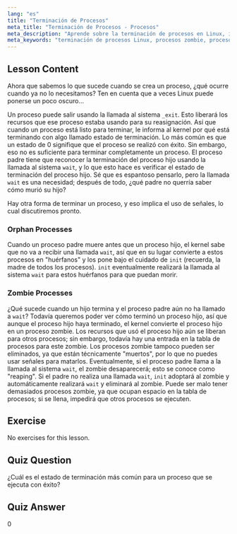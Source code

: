 ```yaml
---
lang: "es"
title: "Terminación de Procesos"
meta_title: "Terminación de Procesos - Procesos"
meta_description: "Aprende sobre la terminación de procesos en Linux, incluyendo procesos huérfanos y zombie. Comprende las llamadas al sistema _exit y wait para una gestión eficaz de procesos."
meta_keywords: "terminación de procesos Linux, procesos zombie, procesos huérfanos, llamada al sistema wait, _exit, tutorial Linux, Linux para principiantes"
---
```


## Lesson Content

Ahora que sabemos lo que sucede cuando se crea un proceso, ¿qué ocurre cuando ya no lo necesitamos? Ten en cuenta que a veces Linux puede ponerse un poco oscuro...

Un proceso puede salir usando la llamada al sistema `_exit`. Esto liberará los recursos que ese proceso estaba usando para su reasignación. Así que cuando un proceso está listo para terminar, le informa al kernel por qué está terminando con algo llamado estado de terminación. Lo más común es que un estado de 0 signifique que el proceso se realizó con éxito. Sin embargo, eso no es suficiente para terminar completamente un proceso. El proceso padre tiene que reconocer la terminación del proceso hijo usando la llamada al sistema `wait`, y lo que esto hace es verificar el estado de terminación del proceso hijo. Sé que es espantoso pensarlo, pero la llamada `wait` es una necesidad; después de todo, ¿qué padre no querría saber cómo murió su hijo?

Hay otra forma de terminar un proceso, y eso implica el uso de señales, lo cual discutiremos pronto.

### Orphan Processes

Cuando un proceso padre muere antes que un proceso hijo, el kernel sabe que no va a recibir una llamada `wait`, así que en su lugar convierte a estos procesos en "huérfanos" y los pone bajo el cuidado de `init` (recuerda, la madre de todos los procesos). `init` eventualmente realizará la llamada al sistema `wait` para estos huérfanos para que puedan morir.

### Zombie Processes

¿Qué sucede cuando un hijo termina y el proceso padre aún no ha llamado a `wait`? Todavía queremos poder ver cómo terminó un proceso hijo, así que aunque el proceso hijo haya terminado, el kernel convierte el proceso hijo en un proceso zombie. Los recursos que usó el proceso hijo aún se liberan para otros procesos; sin embargo, todavía hay una entrada en la tabla de procesos para este zombie. Los procesos zombie tampoco pueden ser eliminados, ya que están técnicamente "muertos", por lo que no puedes usar señales para matarlos. Eventualmente, si el proceso padre llama a la llamada al sistema `wait`, el zombie desaparecerá; esto se conoce como "reaping". Si el padre no realiza una llamada `wait`, `init` adoptará al zombie y automáticamente realizará `wait` y eliminará al zombie. Puede ser malo tener demasiados procesos zombie, ya que ocupan espacio en la tabla de procesos; si se llena, impedirá que otros procesos se ejecuten.

## Exercise

No exercises for this lesson.

## Quiz Question

¿Cuál es el estado de terminación más común para un proceso que se ejecuta con éxito?

## Quiz Answer

0

